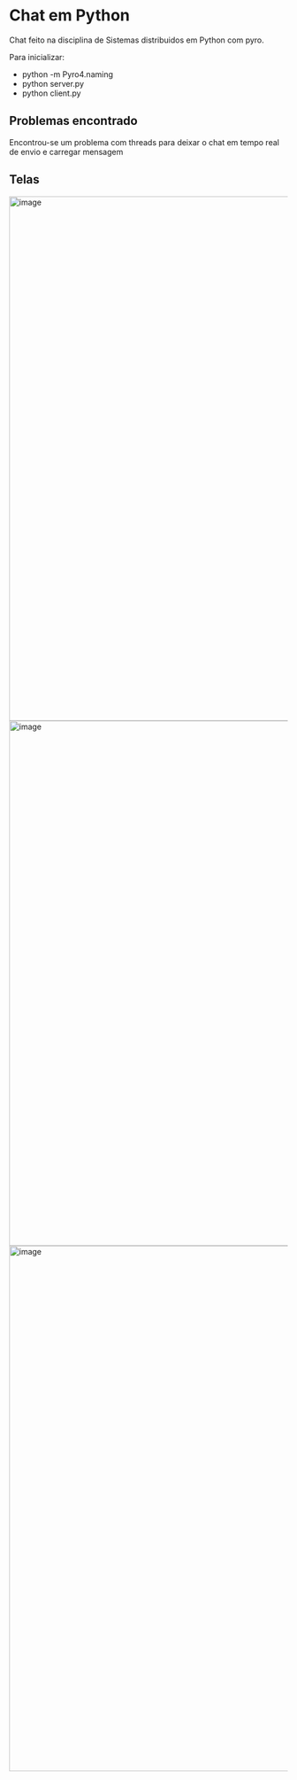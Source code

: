 # Chat em Python
Chat feito na disciplina de Sistemas distribuidos em Python com pyro. 

Para inicializar:
* python -m Pyro4.naming 
* python server.py
* python client.py

## Problemas encontrado
Encontrou-se um problema com threads para deixar o chat em tempo real de envio e carregar mensagem

## Telas
<img width="947" alt="image" src="https://user-images.githubusercontent.com/88504003/209707309-ccef4aad-dbfb-4c31-9e01-3372c50d9e88.png">
<img width="948" alt="image" src="https://user-images.githubusercontent.com/88504003/209707354-aeb9dfb7-fa6e-4851-a60b-c44969e7bc8d.png">
<img width="949" alt="image" src="https://user-images.githubusercontent.com/88504003/209707410-363a2043-be1f-466e-ad27-a4bb8f2a4410.png">



